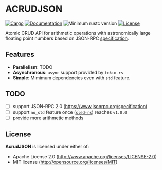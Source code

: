 # ACRUDJSON

[![Cargo](https://img.shields.io/crates/v/acrudjson.svg)](
https://crates.io/crates/acrudjson)
[![Documentation](https://docs.rs/acrudjson/badge.svg)](https://docs.rs/acrudjson/)
![Minimum rustc version](https://img.shields.io/badge/rustc-1.61.0+-blue.svg)
[![License](https://img.shields.io/badge/license-MIT%2FApache--2.0-blue.svg)](
https://github.com/sheruost/acrudjson)

Atomic CRUD API for arithmetic operations with astronomically large floating point numbers based on JSON-RPC [specification](https://www.jsonrpc.org).

## Features

- **Parallelism**: TODO
- **Asynchronous**: `async` support provided by `tokio-rs`
- **Simple**: Mimimum dependencies even with `std` feature.

## TODO

- [ ] support JSON-RPC 2.0 (https://www.jsonrpc.org/specification)
- [ ] support `no_std` feature once ([`sled-rs`](https://sled.rs)) reaches `v1.0.0`
- [ ] provide more arithmetic methods

## License

**AcrudJSON** is licensed under either of:
- Apache License 2.0 (http://www.apache.org/licenses/LICENSE-2.0)
- MIT license (http://opensource.org/licenses/MIT)
